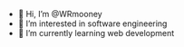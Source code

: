 - 👋 Hi, I’m @WRmooney
- 👀 I’m interested in software engineering
- 🌱 I’m currently learning web development

<!---
WRmooney/WRmooney is a ✨ special ✨ repository because its `README.md` (this file) appears on your GitHub profile.
You can click the Preview link to take a look at your changes.
--->
